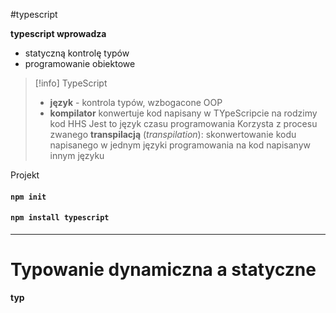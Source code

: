#typescript 

**typescript wprowadza** 
- statyczną kontrolę typów 
- programowanie obiektowe

>[!info] TypeScript
> - **język** - kontrola typów, wzbogacone OOP
> - **kompilator** konwertuje kod napisany w TYpeScripcie na rodzimy kod HHS
> Jest to język czasu programowania
> Korzysta z procesu zwanego **transpilacją** (*transpilation*): skonwertowanie kodu napisanego w jednym języki programowania na kod napisanyw innym języku
> 	

Projekt
#### `npm init` 
#### `npm install typescript`


---
# Typowanie dynamiczna a statyczne
**typ**









